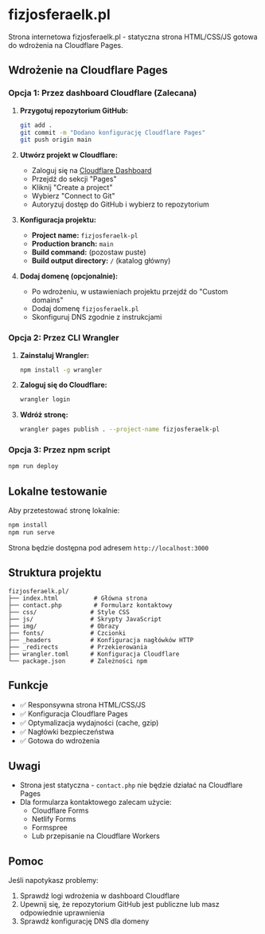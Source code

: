 # fizjosferaelk.pl

Strona internetowa fizjosferaelk.pl - statyczna strona HTML/CSS/JS gotowa do wdrożenia na Cloudflare Pages.

## Wdrożenie na Cloudflare Pages

### Opcja 1: Przez dashboard Cloudflare (Zalecana)

1. **Przygotuj repozytorium GitHub:**
   ```bash
   git add .
   git commit -m "Dodano konfigurację Cloudflare Pages"
   git push origin main
   ```

2. **Utwórz projekt w Cloudflare:**
   - Zaloguj się na [Cloudflare Dashboard](https://dash.cloudflare.com/)
   - Przejdź do sekcji "Pages"
   - Kliknij "Create a project"
   - Wybierz "Connect to Git"
   - Autoryzuj dostęp do GitHub i wybierz to repozytorium

3. **Konfiguracja projektu:**
   - **Project name:** `fizjosferaelk-pl`
   - **Production branch:** `main`
   - **Build command:** (pozostaw puste)
   - **Build output directory:** `/` (katalog główny)

4. **Dodaj domenę (opcjonalnie):**
   - Po wdrożeniu, w ustawieniach projektu przejdź do "Custom domains"
   - Dodaj domenę `fizjosferaelk.pl`
   - Skonfiguruj DNS zgodnie z instrukcjami

### Opcja 2: Przez CLI Wrangler

1. **Zainstaluj Wrangler:**
   ```bash
   npm install -g wrangler
   ```

2. **Zaloguj się do Cloudflare:**
   ```bash
   wrangler login
   ```

3. **Wdróż stronę:**
   ```bash
   wrangler pages publish . --project-name fizjosferaelk-pl
   ```

### Opcja 3: Przez npm script

```bash
npm run deploy
```

## Lokalne testowanie

Aby przetestować stronę lokalnie:

```bash
npm install
npm run serve
```

Strona będzie dostępna pod adresem `http://localhost:3000`

## Struktura projektu

```
fizjosferaelk.pl/
├── index.html          # Główna strona
├── contact.php         # Formularz kontaktowy
├── css/               # Style CSS
├── js/                # Skrypty JavaScript
├── img/               # Obrazy
├── fonts/             # Czcionki
├── _headers           # Konfiguracja nagłówków HTTP
├── _redirects         # Przekierowania
├── wrangler.toml      # Konfiguracja Cloudflare
└── package.json       # Zależności npm
```

## Funkcje

- ✅ Responsywna strona HTML/CSS/JS
- ✅ Konfiguracja Cloudflare Pages
- ✅ Optymalizacja wydajności (cache, gzip)
- ✅ Nagłówki bezpieczeństwa
- ✅ Gotowa do wdrożenia

## Uwagi

- Strona jest statyczna - `contact.php` nie będzie działać na Cloudflare Pages
- Dla formularza kontaktowego zalecam użycie:
  - Cloudflare Forms
  - Netlify Forms
  - Formspree
  - Lub przepisanie na Cloudflare Workers

## Pomoc

Jeśli napotykasz problemy:
1. Sprawdź logi wdrożenia w dashboard Cloudflare
2. Upewnij się, że repozytorium GitHub jest publiczne lub masz odpowiednie uprawnienia
3. Sprawdź konfigurację DNS dla domeny
